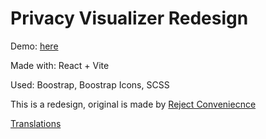 # Privacy Visualizer Redesign

Demo: [here](https://test.racode.cz/)

Made with: React + Vite

Used: Boostrap, Boostrap Icons, SCSS

This is a redesign, original is made by [Reject Conveniecnce](https://rejectconvenience.com/Why-Privacy/)

[Translations](public/data)
